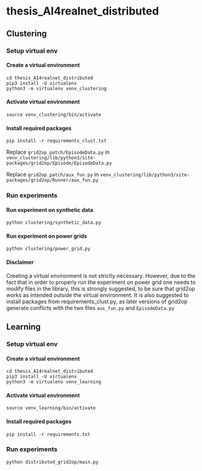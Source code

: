 # thesis_AI4realnet_distributed

## Clustering

### Setup virtual env
#### Create a virtual environment
```commandline
cd thesis_AI4realnet_distributed
pip3 install -U virtualenv
python3 -m virtualenv venv_clustering
```
#### Activate virtual environment
```commandline
source venv_clustering/bin/activate
```
#### Install required packages
```commandline
pip install -r requirements_clust.txt
```
Replace `grid2op_patch/EpisodeData.py` in `venv_clustering/lib/python3/site-packages/grid2op/Episode/EpisodeData.py`

Replace `grid2op_patch/aux_fun.py` in `venv_clustering/lib/python3/site-packages/grid2op/Runner/aux_fun.py`

### Run experiments

#### Run experiment on synthetic data
```commandline
python clustering/synthetic_data.py
```
#### Run experiment on power grids
```commandline
python clustering/power_grid.py
```
#### Disclaimer
Creating a virtual environment is not strictly necessary. However, due to the fact that in order to properly run the experiment on power grid one needs to modify files in the library, this is strongly suggested, to be sure that grid2op works as intended outside the virtual environment. It is also suggested to install packages from requirements_clust.py, as later versions of grid2op generate conflicts with the two files `aux_fun.py` and `EpisodeData.py`

## Learning
### Setup virtual env
#### Create a virtual environment
```commandline
cd thesis_AI4realnet_distributed
pip3 install -U virtualenv
python3 -m virtualenv venv_learning
```
#### Activate virtual environment
```commandline
source venv_learning/bin/activate
```
#### Install required packages
```commandline
pip install -r requirements.txt
```
### Run experiments
```commandline
python distributed_grid2op/main.py
```


